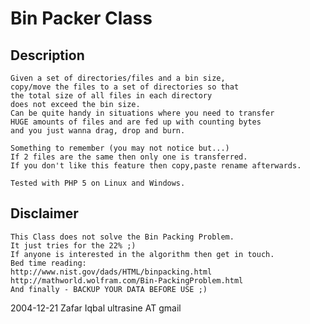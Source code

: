 Bin Packer Class
================

Description
-----------
	Given a set of directories/files and a bin size,
	copy/move the files to a set of directories so that
	the total size of all files in each directory
	does not exceed the bin size.
	Can be quite handy in situations where you need to transfer
	HUGE amounts of files and are fed up with counting bytes
	and you just wanna drag, drop and burn.

	Something to remember (you may not notice but...)
	If 2 files are the same then only one is transferred.
	If you don't like this feature then copy,paste rename afterwards.

	Tested with PHP 5 on Linux and Windows.

Disclaimer
----------
	This Class does not solve the Bin Packing Problem.
	It just tries for the 22% ;)
	If anyone is interested in the algorithm then get in touch.
	Bed time reading:
	http://www.nist.gov/dads/HTML/binpacking.html
	http://mathworld.wolfram.com/Bin-PackingProblem.html
	And finally - BACKUP YOUR DATA BEFORE USE ;)

2004-12-21	Zafar Iqbal ultrasine AT gmail

